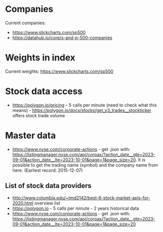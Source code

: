 # Companies

Current companies:</br>
- https://www.slickcharts.com/sp500
- https://datahub.io/core/s-and-p-500-companies

# Weights in index

Current weights: https://www.slickcharts.com/sp500

# Stock data access

- https://polygon.io/pricing - 5 calls per minute (need to check what this means) - https://polygon.io/docs/stocks/get_v3_trades__stockticker offers stock trade volume

# Master data

- https://www.nyse.com/corporate-actions - get .json with: https://listingmanager.nyse.com/api/corpax/?action_date__gte=2023-09-01&action_date__lte=2023-10-01&page=1&page_size=20. It is possible to get the trading name (symbol) and the company name from here. (Earliest record: 2015-12-07)

## List of stock data providers

- http://www.columbia.edu/~tmd2142/best-6-stock-market-apis-for-2020.html overview list
- https://polygon.io - 5 calls per minute - 2 years historical data
- https://www.nyse.com/corporate-actions - get .json with: https://listingmanager.nyse.com/api/corpax/?action_date__gte=2023-09-01&action_date__lte=2023-10-01&page=1&page_size=20 